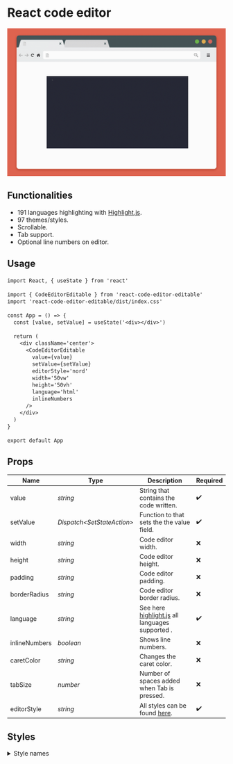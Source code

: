 # React code editor

![mockup](https://github.com/DanielPereod/react-code-editor-editable/blob/master/assets/mockup.gif)
## Functionalities
- 191 languages highlighting with [Highlight.js](https://highlightjs.org/).
- 97 themes/styles.
- Scrollable.
- Tab support.
- Optional line numbers on editor.

## Usage
```JSX
import React, { useState } from 'react'

import { CodeEditorEditable } from 'react-code-editor-editable'
import 'react-code-editor-editable/dist/index.css'

const App = () => {
  const [value, setValue] = useState('<div></div>')

  return (
    <div className='center'>
      <CodeEditorEditable
        value={value}
        setValue={setValue}
        editorStyle='nord'
        width='50vw'
        height='50vh'
        language='html'
        inlineNumbers
      />
    </div>
  )
}

export default App
```

## Props
| Name          |  Type                               | Description                                                                             |Required|
|---------------|-------------------------------------|-----------------------------------------------------------------------------------------|---|
| value         | *string*                            | String that contains the code written.                                                  |✔️|
| setValue      | *Dispatch<SetStateAction<string>>*  | Function to that sets the the value field.                                              |✔️|
| width         | *string*                            | Code editor width.                                                                      |❌|
| height        | *string*                            | Code editor height.                                                                     |❌|
| padding       | *string*                            | Code editor padding.                                                                    |❌|
| borderRadius  | *string*                            | Code editor border radius.                                                              |❌|
| language      | *string*                            | See here [highlight.js](https://highlightjs.org/static/demo/) all languages supported . |✔️|
| inlineNumbers | *boolean*                           | Shows line numbers.                                                                     |❌|
| caretColor    | *string*                            | Changes the caret color.                                                                |❌|
| tabSize       | *number*                            | Number of spaces added when Tab is pressed.                                             |❌|
| editorStyle   | *string*                            | All styles can be found [here](#styles).                                                |✔️|

## Styles
<details>
<summary>Style names</summary>
</br>
<ul>
<li>a11y-dark</li>
<li>a11y-light</li>
<li>agate</li>
<li>an-old-hope</li>
<li>androidstudio</li>
<li>arduino-light</li>
<li>arta</li>
<li>ascetic</li>
<li>atelier-cave-dark</li>
<li>atelier-cave-light</li>
<li>atelier-dune-dark</li>
<li>atelier-dune-light</li>
<li>atelier-estuary-dark</li>
<li>atelier-estuary-light</li>
<li>atelier-forest-dark</li>
<li>atelier-forest-light</li>
<li>atelier-heath-dark</li>
<li>atelier-heath-light</li>
<li>atelier-lakeside-dark</li>
<li>atelier-lakeside-light</li>
<li>atelier-plateau-dark</li>
<li>atelier-plateau-light</li>
<li>atelier-savanna-dark</li>
<li>atelier-savanna-light</li>
<li>atelier-seaside-dark</li>
<li>atelier-seaside-light</li>
<li>atelier-sulphurpool-dark</li>
<li>atelier-sulphurpool-light</li>
<li>atom-one-dark-reasonable</li>
<li>atom-one-dark</li>
<li>atom-one-light</li>
<li>brown-paper</li>
<li>codepen-embed</li>
<li>color-brewer</li>
<li>darcula</li>
<li>dark</li>
<li>default</li>
<li>docco</li>
<li>dracula</li>
<li>far</li>
<li>foundation</li>
<li>github-gist</li>
<li>github</li>
<li>gml</li>
<li>googlecode</li>
<li>gradient-dark</li>
<li>gradient-light</li>
<li>grayscale</li>
<li>gruvbox-dark</li>
<li>gruvbox-light</li>
<li>hopscotch</li>
<li>hybrid</li>
<li>idea</li>
<li>ir-black</li>
<li>isbl-editor-dark</li>
<li>isbl-editor-light</li>
<li>kimbie.dark</li>
<li>kimbie.light</li>
<li>lightfair</li>
<li>lioshi</li>
<li>magula</li>
<li>mono-blue</li>
<li>monokai-sublime</li>
<li>monokai</li>
<li>night-owl</li>
<li>nnfx-dark</li>
<li>nnfx</li>
<li>nord</li>
<li>obsidian</li>
<li>ocean</li>
<li>paraiso-dark</li>
<li>paraiso-light</li>
<li>pojoaque</li>
<li>purebasic</li>
<li>qtcreator_dark</li>
<li>qtcreator_light</li>
<li>railscasts</li>
<li>rainbow</li>
<li>routeros</li>
<li>school-book</li>
<li>shades-of-purple</li>
<li>solarized-dark</li>
<li>solarized-light</li>
<li>srcery</li>
<li>stackoverflow-dark</li>
<li>stackoverflow-light</li>
<li>sunburst</li>
<li>tomorrow-night-blue</li>
<li>tomorrow-night-bright</li>
<li>tomorrow-night-eighties</li>
<li>tomorrow-night</li>
<li>tomorrow</li>
<li>vs</li>
<li>vs2015</li>
<li>xcode</li>
<li>xt256</li>
<li>zenburn</li>
</ul>
</details>
